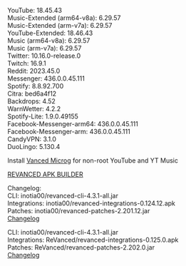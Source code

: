 YouTube: 18.45.43  
Music-Extended (arm64-v8a): 6.29.57  
Music-Extended (arm-v7a): 6.29.57  
YouTube-Extended: 18.46.43  
Music (arm64-v8a): 6.29.57  
Music (arm-v7a): 6.29.57  
Twitter: 10.16.0-release.0  
Twitch: 16.9.1  
Reddit: 2023.45.0  
Messenger: 436.0.0.45.111  
Spotify: 8.8.92.700  
Citra: bed6a4f12  
Backdrops: 4.52  
WarnWetter: 4.2.2  
Spotify-Lite: 1.9.0.49155  
Facebook-Messenger-arm64: 436.0.0.45.111  
Facebook-Messenger-arm: 436.0.0.45.111  
CandyVPN: 3.1.0  
DuoLingo: 5.130.4  

Install [Vanced Microg](https://github.com/TeamVanced/VancedMicroG/releases) for non-root YouTube and YT Music  

[REVANCED APK BUILDER](https://github.com/alsyundawy/revanced-apk-builder/)  

Changelog:  
CLI: inotia00/revanced-cli-4.3.1-all.jar  
Integrations: inotia00/revanced-integrations-0.124.12.apk  
Patches: inotia00/revanced-patches-2.201.12.jar  
[Changelog](https://github.com/inotia00/revanced-patches/releases/tag/v2.201.12)

CLI: inotia00/revanced-cli-4.3.1-all.jar  
Integrations: ReVanced/revanced-integrations-0.125.0.apk  
Patches: ReVanced/revanced-patches-2.202.0.jar  
[Changelog](https://github.com/ReVanced/revanced-patches/releases/tag/v2.202.0)  
